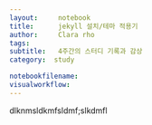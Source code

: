 ```yaml
---
layout:     notebook
title:      jekyll 설치/테마 적용기
author:     Clara rho
tags: 		
subtitle:   4주간의 스터디 기록과 감상
category:  study

notebookfilename: 
visualworkflow: 
---
```



dlknmsldkmfsldmf;slkdmfl